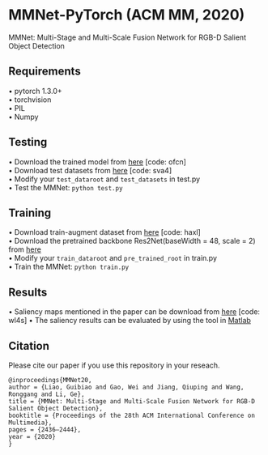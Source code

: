 # MMNet-PyTorch (ACM MM, 2020)
MMNet: Multi-Stage and Multi-Scale Fusion Network for RGB-D Salient Object Detection  


## Requirements
•	pytorch 1.3.0+   
•	torchvision   
•	PIL   
•	Numpy   


## Testing
•	Download the trained model from [here](https://pan.baidu.com/s/1sGj6HacGepzWX9-8q8NThQ) [code: ofcn]   
•	Download test datasets from [here](https://pan.baidu.com/s/1hOWEFfcIXGwYHDCzASgkhg ) [code: sva4]  
•	Modify your `test_dataroot` and `test_datasets` in test.py   
•	Test the MMNet: `python test.py`   


## Training 
•	Download train-augment dataset from [here](https://pan.baidu.com/share/init?surl=8nVAiOkTKczB_ZpIzBHA0A) [code: haxl]    
•	Download the pretrained backbone Res2Net(baseWidth = 48, scale = 2) from [here](https://github.com/Res2Net/Res2Net-PretrainedModels)    
•	Modify your `train_dataroot` and `pre_trained_root` in train.py  
•	Train the MMNet: `python train.py`      


## Results
•	Saliency maps mentioned in the paper can be download from [here](https://pan.baidu.com/s/1S2ZT1AGqW0CfwaGFmubbbQ) [code: wl4s]
•	The saliency results can be evaluated by using the tool in [Matlab](http://dpfan.net/d3netbenchmark/)


## Citation
Please cite our paper if you use this repository in your reseach.
```
@inproceedings{MMNet20,   
author = {Liao, Guibiao and Gao, Wei and Jiang, Qiuping and Wang, Ronggang and Li, Ge},  
title = {MMNet: Multi-Stage and Multi-Scale Fusion Network for RGB-D Salient Object Detection},  
booktitle = {Proceedings of the 28th ACM International Conference on Multimedia},   
pages = {2436–2444},   
year = {2020}
}  
```
